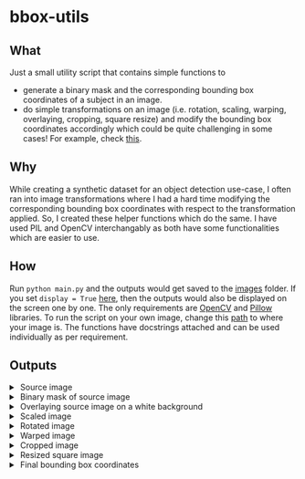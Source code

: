 # bbox-utils

## What
Just a small utility script that contains simple functions to
- generate a binary mask and the corresponding bounding box coordinates of a subject in an image.
- do simple transformations on an image (i.e. rotation, scaling, warping, overlaying, cropping, square resize) and modify the bounding box coordinates accordingly which could be quite challenging in some cases! For example, check [this](https://github.com/007prateekd/bbox-utils/blob/16d930da01371b558213cbf6255b4af6c8a69511/main.py#L140-L145).

## Why
While creating a synthetic dataset for an object detection use-case, I often ran into image transformations where I had a hard time modifying the corresponding bounding box coordinates with respect to the transformation applied. So, I created these helper functions which do the same. I have used PIL and OpenCV interchangably as both have some functionalities which are easier to use.

## How
Run `python main.py` and the outputs would get saved to the [images](images) folder. If you set `display = True` [here](https://github.com/007prateekd/bbox-utils/blob/364de3cbf08a46219830aa5acd83b6e3c21db483/main.py#L283), then the outputs would also be displayed on the screen one by one. The only requirements are [OpenCV](https://pypi.org/project/opencv-python/) and [Pillow](https://pypi.org/project/Pillow/) libraries. To run the script on your own image, change this [path](https://github.com/007prateekd/bbox-utils/blob/279254da1a493803d2157de4c1cfa9190b8eb7f7/main.py#L221) to where your image is. The functions have docstrings attached and can be used individually as per requirement.

## Outputs
<details>
<summary>&nbspSource image</summary>
<img src=images/sample.jpg>
</details>
<details>
<summary>&nbspBinary mask of source image</summary>
<img src=images/mask.jpg>
</details>
<details>
<summary>&nbspOverlaying source image on a white background</summary>
<img src=images/overlayed.jpg>
</details>
<details>
<summary>&nbspScaled image</summary>
<img src=images/scaled.jpg>
</details>
<details>
<summary>&nbspRotated image</summary>
<img src=images/rotated.jpg>
</details>
<details>
<summary>&nbspWarped image</summary>
<img src=images/warped.jpg>
</details>
<details>
<summary>&nbspCropped image</summary>
<img src=images/cropped.jpg>
</details>
<details>
<summary>&nbspResized square image</summary>
<img src=images/resized.jpg>
</details>
<details>
<summary>&nbspFinal bounding box coordinates</summary>
<img src=images/bounding_box.jpg>
</details>